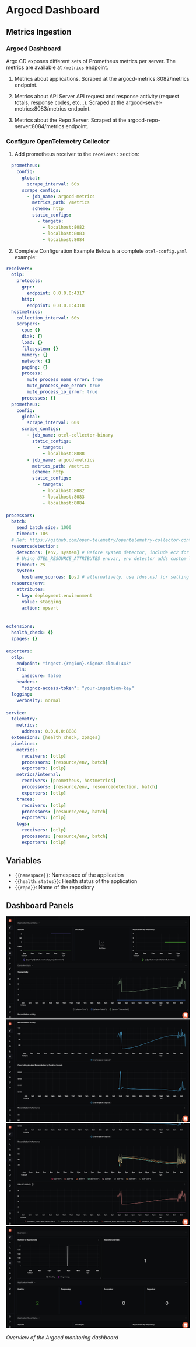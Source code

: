 # Argocd Dashboard

## Metrics Ingestion

### Argocd Dashboard
Argo CD exposes different sets of Prometheus metrics per server. The metrics are available at `/metrics` endpoint.
1. Metrics about applications. Scraped at the argocd-metrics:8082/metrics endpoint.
2. Metrics about API Server API request and response activity (request totals, response codes, etc...). Scraped at the argocd-server-metrics:8083/metrics endpoint.

3. Metrics about the Repo Server. Scraped at the argocd-repo-server:8084/metrics endpoint.


### Configure OpenTelemetry Collector

1. Add prometheus receiver to the `receivers:` section:

```yaml
  prometheus:
    config:
      global:
        scrape_interval: 60s
      scrape_configs:
        - job_name: argocd-metrics
          metrics_path: /metrics
          scheme: http
          static_configs:
            - targets:
              - localhost:8082
              - localhost:8083
              - localhost:8084
```

2. Complete Configuration Example
Below is a complete `otel-config.yaml` example:

```yaml
receivers:
  otlp:
    protocols:
      grpc:
        endpoint: 0.0.0.0:4317
      http:
        endpoint: 0.0.0.0:4318
  hostmetrics:
    collection_interval: 60s
    scrapers:
      cpu: {}
      disk: {}
      load: {}
      filesystem: {}
      memory: {}
      network: {}
      paging: {}
      process:
        mute_process_name_error: true
        mute_process_exe_error: true
        mute_process_io_error: true
      processes: {}
  prometheus:
    config:
      global:
        scrape_interval: 60s
      scrape_configs:
        - job_name: otel-collector-binary
          static_configs:
            - targets:
              - localhost:8888
        - job_name: argocd-metrics
          metrics_path: /metrics
          scheme: http
          static_configs:
            - targets:
              - localhost:8082
              - localhost:8083
              - localhost:8084

processors:
  batch:
    send_batch_size: 1000
    timeout: 10s
  # Ref: https://github.com/open-telemetry/opentelemetry-collector-contrib/blob/main/processor/resourcedetectionprocessor/README.md
  resourcedetection:
    detectors: [env, system] # Before system detector, include ec2 for AWS, gcp for GCP and azure for Azure.
    # Using OTEL_RESOURCE_ATTRIBUTES envvar, env detector adds custom labels.
    timeout: 2s
    system:
      hostname_sources: [os] # alternatively, use [dns,os] for setting FQDN as host.name and os as fallback
  resource/env:
    attributes:
    - key: deployment.environment
      value: stagging
      action: upsert


extensions:
  health_check: {}
  zpages: {}

exporters:
  otlp:
    endpoint: "ingest.{region}.signoz.cloud:443"
    tls:
      insecure: false
    headers:
      "signoz-access-token": "your-ingestion-key"
  logging:
    verbosity: normal

service:
  telemetry:
    metrics:
      address: 0.0.0.0:8888
  extensions: [health_check, zpages]
  pipelines:
    metrics:
      receivers: [otlp]
      processors: [resource/env, batch]
      exporters: [otlp]
    metrics/internal:
      receivers: [prometheus, hostmetrics]
      processors: [resource/env, resourcedetection, batch]
      exporters: [otlp]
    traces:
      receivers: [otlp]
      processors: [resource/env, batch]
      exporters: [otlp]
    logs:
      receivers: [otlp]
      processors: [resource/env, batch]
      exporters: [otlp]
```

## Variables

- `{{namespace}}`: Namespace of the application
- `{{health.status}}`: Health status of the application
- `{{repo}}`: Name of the repository

## Dashboard Panels

![Argocd Dashboard Overview](assets/argocd-1.png)
![Argocd Dashboard Overview](assets/argocd-2.png)
![Argocd Dashboard Overview](assets/argocd-3.png)
![Argocd Dashboard Overview](assets/argocd-4.png)

*Overview of the Argocd monitoring dashboard*
